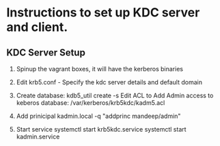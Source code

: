 # Instructions to set up KDC server and client.

## KDC Server Setup
1. Spinup the vagrant boxes, it will have the kerberos binaries 

1. Edit krb5.conf - Specify the kdc server details and default domain

1. Create database: kdb5_util create -s
Edit ACL to Add Admin access to keberos database: /var/kerberos/krb5kdc/kadm5.acl

1. Add prinicipal
kadmin.local -q "addprinc mandeep/admin"

1. Start service
systemctl start krb5kdc.service
systemctl start kadmin.service

